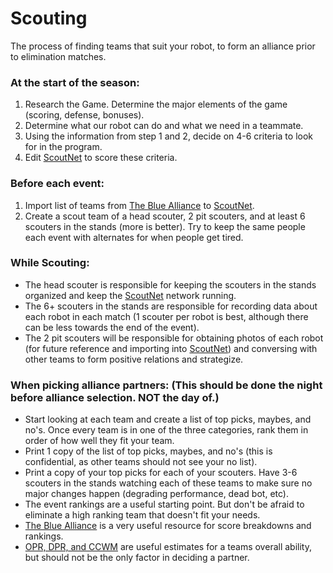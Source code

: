 # Scouting
The process of finding teams that suit your robot, to form an alliance prior to elimination matches.

### At the start of the season:
1. Research the Game. Determine the major elements of the game (scoring, defense, bonuses).
2. Determine what our robot can do and what we need in a teammate.
3. Using the information from step 1 and 2, decide on 4-6 criteria to look for in the program.
4. Edit [ScoutNet](https://github.com/BVT-Team-61/ScoutNet) to score these criteria.

### Before each event:
1. Import list of teams from [The Blue Alliance](http://www.thebluealliance.com) to [ScoutNet](https://github.com/BVT-Team-61/ScoutNet#configuration).
2. Create a scout team of a head scouter, 2 pit scouters, and at least 6 scouters in the stands (more is better). Try to keep the same people each event with alternates for when people get tired.

### While Scouting:
* The head scouter is responsible for keeping the scouters in the stands organized and keep the [ScoutNet](https://github.com/BVT-Team-61/ScoutNet) network running.
* The 6+ scouters in the stands are responsible for recording data about each robot in each match (1 scouter per robot is best, although there can be less towards the end of the event).
* The 2 pit scouters will be responsible for obtaining photos of each robot (for future reference and importing into [ScoutNet](https://github.com/BVT-Team-61/ScoutNet)) and conversing with other teams to form positive relations and strategize.

### When picking alliance partners: (This should be done the night before alliance selection. NOT the day of.)
* Start looking at each team and create a list of top picks, maybes, and no's. Once every team is in one of the three categories, rank them in order of how well they fit your team.
* Print 1 copy of the list of top picks, maybes, and no's (this is confidential, as other teams should not see your no list).
* Print a copy of your top picks for each of your scouters. Have 3-6 scouters in the stands watching each of these teams to make sure no major changes happen (degrading performance, dead bot, etc).
* The event rankings are a useful starting point. But don't be afraid to eliminate a high ranking team that doesn't fit your needs.
* [The Blue Alliance](http://www.thebluealliance.com) is a very useful resource for score breakdowns and rankings.
* [OPR, DPR, and CCWM](http://www.theredalliance.com/scouting.html) are useful estimates for a teams overall ability, but should not be the only factor in deciding a partner.
